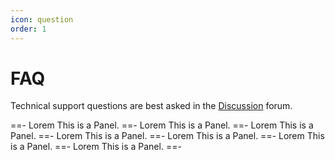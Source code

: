 ```yaml
---
icon: question
order: 1
---
```


# FAQ

Technical support questions are best asked in the [Discussion](https://github.com/HawAPI/api/discussions) forum.

==- Lorem
This is a Panel.
==- Lorem
This is a Panel.
==- Lorem
This is a Panel.
==- Lorem
This is a Panel.
==- Lorem
This is a Panel.
==- Lorem
This is a Panel.
==- Lorem
This is a Panel.
==-
